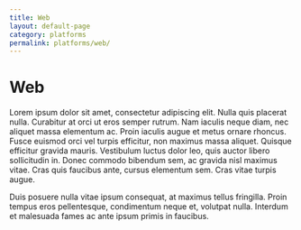 ```yaml
---
title: Web
layout: default-page
category: platforms
permalink: platforms/web/
---
```


# Web

Lorem ipsum dolor sit amet, consectetur adipiscing elit. Nulla quis placerat nulla. Curabitur at orci ut eros semper rutrum. Nam iaculis neque diam, nec aliquet massa elementum ac. Proin iaculis augue et metus ornare rhoncus. Fusce euismod orci vel turpis efficitur, non maximus massa aliquet. Quisque efficitur gravida mauris. Vestibulum luctus dolor leo, quis auctor libero sollicitudin in. Donec commodo bibendum sem, ac gravida nisl maximus vitae. Cras quis faucibus ante, cursus elementum sem. Cras vitae turpis augue. 

Duis posuere nulla vitae ipsum consequat, at maximus tellus fringilla. Proin tempus eros pellentesque, condimentum neque et, volutpat nulla. Interdum et malesuada fames ac ante ipsum primis in faucibus.
